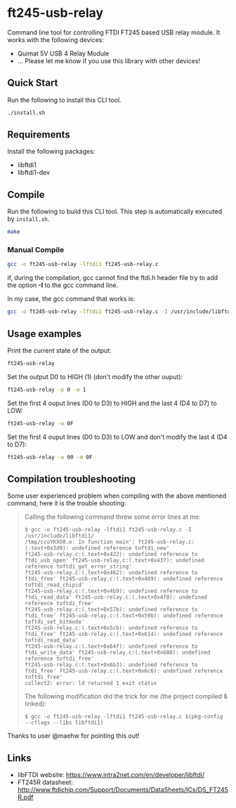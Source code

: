 # ft245-usb-relay

Command line tool for controlling FTDI FT245 based USB relay module.
It works with the following devices:
* Quimat 5V USB 4 Relay Module
* ... Please let me know if you use this library with other devices!

## Quick Start

Run the following to install this CLI tool.
```sh
./install.sh
```

## Requirements

Install the following packages: 
* libftdi1
* libftdi1-dev

## Compile

Run the following to build this CLI tool.
This step is automatically executed by `install.sh`.
```sh
make
```

### Manual Compile

```sh
gcc -o ft245-usb-relay -lftdi1 ft245-usb-relay.c
```

if, during the compilation, gcc cannot find the ftdi.h header file try to add the 
option **-I** to the gcc command line.

In my case, the gcc command that works is:
```sh
gcc -o ft245-usb-relay -lftdi1 ft245-usb-relay.c -I /usr/include/libftdi1/
```

## Usage examples

Print the current state of the output:
```sh
ft245-usb-relay
```

Set the output D0 to HIGH (1) (don't modify the other ouput):
```sh
ft245-usb-relay -p 0 -e 1
```

Set the first 4 ouput lines (D0 to D3) to HIGH and the last 4 (D4 to D7) to LOW:
```sh
ft245-usb-relay -o 0F
```

Set the first 4 ouput lines (D0 to D3) to LOW and don't modify the last 4 (D4 to D7):
```sh
ft245-usb-relay -o 00 -m 0F
```

## Compilation troubleshooting

Some user experienced problem when compiling with the above mentioned command, here it is the trouble shooting:

> Calling the following command threw some error lines at me:
> ```
> $ gcc -o ft245-usb-relay -lftdi1 ft245-usb-relay.c -I /usr/include/libftdi1/
> /tmp/ccoYKXO0.o: In function main': ft245-usb-relay.c:(.text+0x3d9): undefined reference toftdi_new'
> ft245-usb-relay.c:(.text+0x422): undefined reference to ftdi_usb_open' ft245-usb-relay.c:(.text+0x437): undefined reference toftdi_get_error_string'
> ft245-usb-relay.c:(.text+0x462): undefined reference to ftdi_free' ft245-usb-relay.c:(.text+0x489): undefined reference toftdi_read_chipid'
> ft245-usb-relay.c:(.text+0x4b9): undefined reference to ftdi_read_data' ft245-usb-relay.c:(.text+0x4f0): undefined reference toftdi_free'
> ft245-usb-relay.c:(.text+0x57b): undefined reference to ftdi_free' ft245-usb-relay.c:(.text+0x59b): undefined reference toftdi_set_bitmode'
> ft245-usb-relay.c:(.text+0x5cb): undefined reference to ftdi_free' ft245-usb-relay.c:(.text+0x614): undefined reference toftdi_read_data'
> ft245-usb-relay.c:(.text+0x64f): undefined reference to ftdi_write_data' ft245-usb-relay.c:(.text+0x680): undefined reference toftdi_free'
> ft245-usb-relay.c:(.text+0x6b3): undefined reference to ftdi_free' ft245-usb-relay.c:(.text+0x6c6): undefined reference toftdi_free'
> collect2: error: ld returned 1 exit status
> ```
> The following modification did the trick for me (the project compiled & linked):
> ```
> $ gcc -o ft245-usb-relay -lftdi1 ft245-usb-relay.c $(pkg-config --cflags --libs libftdi1)
> ```

Thanks to user
@maehw
for pointing this out!

## Links
* libFTDI website: https://www.intra2net.com/en/developer/libftdi/
* FT245R datasheet: http://www.ftdichip.com/Support/Documents/DataSheets/ICs/DS_FT245R.pdf
